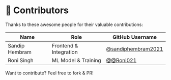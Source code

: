# 🤝 Contributors

Thanks to these awesome people for their valuable contributions:

| Name           | Role                    | GitHub Username       |
|----------------|-------------------------|------------------------|
| Sandip Hembram | Frontend & Integration  | [@sandiphembram2021](https://github.com/sandiphembram2021) |
| Roni Singh     | ML Model & Training     | [@@Roni021](https://github.com/@Roni021) |

Want to contribute? Feel free to fork & PR!
